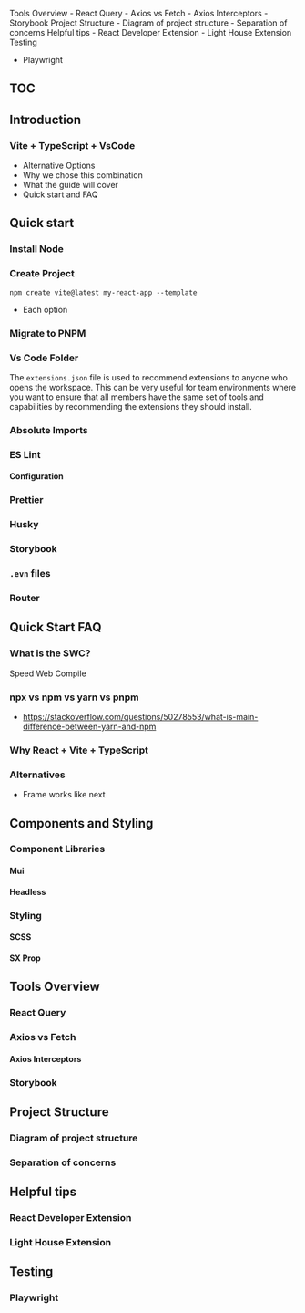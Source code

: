 
	

Tools Overview
	- React Query
	- Axios vs Fetch
		- Axios Interceptors
	- Storybook
Project Structure
	- Diagram of project structure
	- Separation of concerns 
Helpful tips
	- React Developer Extension
	- Light House Extension
Testing
- Playwright
## TOC

## Introduction

### Vite + TypeScript + VsCode
- Alternative Options
- Why we chose this combination
- What the guide will cover
- Quick start and FAQ

## Quick start

### Install Node

### Create Project

```
npm create vite@latest my-react-app --template
```
- Each option

### Migrate to PNPM

### Vs Code Folder

The `extensions.json` file is used to recommend extensions to anyone who opens the workspace. This can be very useful for team environments where you want to ensure that all members have the same set of tools and capabilities by recommending the extensions they should install.

### Absolute Imports

### ES Lint

#### Configuration

### Prettier

### Husky

### Storybook

### `.evn` files

### Router


## Quick Start FAQ
### What is the SWC?
Speed Web Compile

###  npx vs npm vs yarn vs pnpm
- https://stackoverflow.com/questions/50278553/what-is-main-difference-between-yarn-and-npm

### Why React + Vite + TypeScript

### Alternatives
- Frame works like next

## Components and Styling

### Component Libraries

#### Mui

#### Headless

### Styling

#### SCSS

#### SX Prop

## Tools Overview

### React Query

### Axios vs Fetch

#### Axios Interceptors

### Storybook

## Project Structure

### Diagram of project structure

### Separation of concerns

## Helpful tips

### React Developer Extension

### Light House Extension

## Testing

### Playwright

